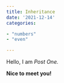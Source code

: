 ```yaml
---
title: Inheritance
date: '2021-12-14'
categories:

- "numbers"
- "even"

---
```


Hello, I am _Post One._

**Nice to meet you!**